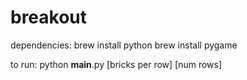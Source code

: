 breakout
========

dependencies:
brew install python
brew install pygame

to run:
python __main__.py [bricks per row] [num rows]

